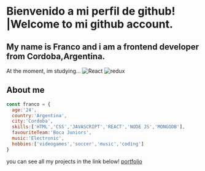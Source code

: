 <h1> Bienvenido a mi perfil de github! |Welcome to mi github account. </h1>
<h2>My name is Franco and i am a frontend developer from Cordoba,Argentina.</h2>
 <p>At the moment, im studying...
 <img alt="React" src="https://img.shields.io/badge/-React-45b8d8?style=flat-square&logo=react&logoColor=white" />
<img alt="redux" src="https://img.shields.io/badge/-Redux-764ABC?style=flat-square&logo=redux&logoColor=white" /></p>
<h2>About me </h2>

```javascript
const franco = {
  age:'24',
  country:'Argentina',
  city:'Cordoba',
  skills:['HTML','CSS','JAVASCRIPT','REACT','NODE JS','MONGODB'],
  favouriteTeam:'Boca Juniors',
  music:'Electronic',
  hobbies:['videogames','soccer','music','coding']
}
```
<p> you can see all my projects in the link below!
<a href='https://franco-ibarra.netlify.app/' target='_blank'> portfolio </a> <br>
